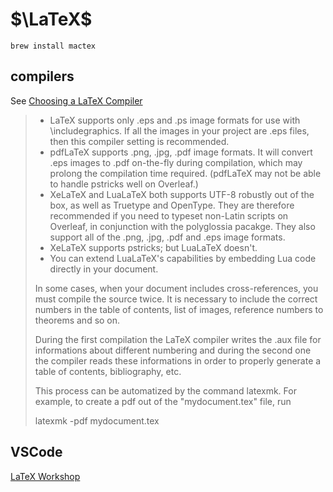 # $\LaTeX$

```shell
brew install mactex
```

## compilers

See [Choosing a LaTeX Compiler](https://es.overleaf.com/learn/latex/Choosing_a_LaTeX_Compiler)
>    * LaTeX supports only .eps and .ps image formats for use with \includegraphics. If all the images in your project are .eps files, then this compiler setting is recommended.
>    * pdfLaTeX supports .png, .jpg, .pdf image formats. It will convert .eps images to .pdf on-the-fly during compilation, which may prolong the compilation time required. (pdfLaTeX may not be able to handle pstricks well on Overleaf.)
>    * XeLaTeX and LuaLaTeX both supports UTF-8 robustly out of the box, as well as Truetype and OpenType. They are therefore recommended if you need to typeset non-Latin scripts on Overleaf, in conjunction with the polyglossia pacakge. They also support all of the .png, .jpg, .pdf and .eps image formats.
>    * XeLaTeX supports pstricks; but LuaLaTeX doesn't.
>    * You can extend LuaLaTeX's capabilities by embedding Lua code directly in your document.
>
> In some cases, when your document includes cross-references, you must compile the source twice. It is necessary to include the correct numbers in the table of contents, list of images, reference numbers to theorems and so on.
>
> During the first compilation the LaTeX compiler writes the .aux file for informations about different numbering and during the second one the compiler reads these informations in order to properly generate a table of contents, bibliography, etc.
>
> This process can be automatized by the command latexmk. For example, to create a pdf out of the "mydocument.tex" file, run
>
> latexmk -pdf mydocument.tex


## VSCode

[LaTeX Workshop](https://github.com/James-Yu/LaTeX-Workshop/wiki)
